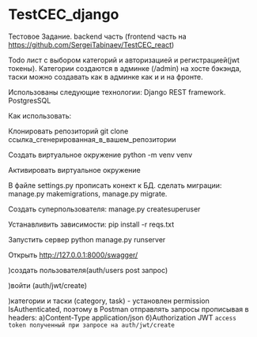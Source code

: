 # TestCEC_django

Тестовое Задание. backend часть (frontend часть на https://github.com/SergeiTabinaev/TestCEC_react) 

Todo лист с выбором категорий и авторизацией и регистрацией(jwt токены). Категории создаются в админке (/admin) на хосте бэкэнда, таски можно создавать как в админке как и и на фронте. 

Использованы следующие технологии: Django REST framework. PostgresSQL

Как использовать: 

Клонировать репозиторий git clone ссылка_сгенерированная_в_вашем_репозитории 

Создать виртуальное окружение python -m venv venv 

Активировать виртуальное окружение 

В файле settings.py прописать конект к БД. сделать миграции: manage.py makemigrations, manage.py migrate. 

Cоздать суперпользователя: manage.py createsuperuser

Устанавливить зависимости: pip install -r reqs.txt 

Запустить сервер python manage.py runserver 

Открыть http://127.0.0.1:8000/swagger/

)создать пользователя(auth/users post запрос) 

)войти (auth/jwt/create)

)категории и таски (category, task) - установлен permission IsAuthenticated, поэтому в Postman отправлять запросы прописывая в headers: а)Content-Type application/json б)Authorization JWT `access token полученный при запросе на auth/jwt/create`
